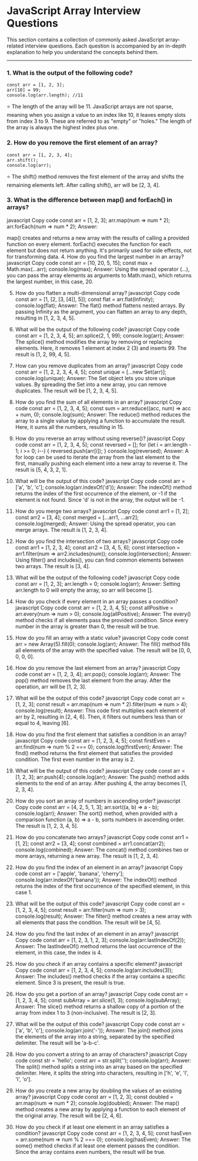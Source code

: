 # JavaScript Array Interview Questions

This section contains a collection of commonly asked JavaScript array-related interview questions. Each question is accompanied by an in-depth explanation to help you understand the concepts behind them.

---

### 1. What is the output of the following code?
```
const arr = [1, 2, 3];
arr[10] = 99;
console.log(arr.length); //11
```
⭐ The length of the array will be 11. JavaScript arrays are not sparse, meaning when you assign a value to an index like 10, it leaves empty slots from index 3 to 9. These are referred to as "empty" or "holes." The length of the array is always the highest index plus one.

### 2. How do you remove the first element of an array?
```
const arr = [1, 2, 3, 4];
arr.shift();
console.log(arr);
```

⭐ The shift() method removes the first element of the array and shifts the remaining elements left. After calling shift(), arr will be [2, 3, 4].

### 3. What is the difference between map() and forEach() in arrays?
javascript
Copy code
const arr = [1, 2, 3];
arr.map(num => num * 2);
arr.forEach(num => num * 2);
Answer:

map() creates and returns a new array with the results of calling a provided function on every element.
forEach() executes the function for each element but does not return anything. It's primarily used for side effects, not for transforming data.
4. How do you find the largest number in an array?
javascript
Copy code
const arr = [10, 20, 5, 15];
const max = Math.max(...arr);
console.log(max);
Answer:
Using the spread operator (...), you can pass the array elements as arguments to Math.max(), which returns the largest number, in this case, 20.

5. How do you flatten a multi-dimensional array?
javascript
Copy code
const arr = [1, [2, [3, [4]], 5]];
const flat = arr.flat(Infinity);
console.log(flat);
Answer:
The flat() method flattens nested arrays. By passing Infinity as the argument, you can flatten an array to any depth, resulting in [1, 2, 3, 4, 5].

6. What will be the output of the following code?
javascript
Copy code
const arr = [1, 2, 3, 4, 5];
arr.splice(2, 1, 99);
console.log(arr);
Answer:
The splice() method modifies the array by removing or replacing elements. Here, it removes 1 element at index 2 (3) and inserts 99. The result is [1, 2, 99, 4, 5].

7. How can you remove duplicates from an array?
javascript
Copy code
const arr = [1, 2, 2, 3, 4, 4, 5];
const unique = [...new Set(arr)];
console.log(unique);
Answer:
The Set object lets you store unique values. By spreading the Set into a new array, you can remove duplicates. The result will be [1, 2, 3, 4, 5].

8. How do you find the sum of all elements in an array?
javascript
Copy code
const arr = [1, 2, 3, 4, 5];
const sum = arr.reduce((acc, num) => acc + num, 0);
console.log(sum);
Answer:
The reduce() method reduces the array to a single value by applying a function to accumulate the result. Here, it sums all the numbers, resulting in 15.

9. How do you reverse an array without using reverse()?
javascript
Copy code
const arr = [1, 2, 3, 4, 5];
const reversed = [];
for (let i = arr.length - 1; i >= 0; i--) {
  reversed.push(arr[i]);
}
console.log(reversed);
Answer:
A for loop can be used to iterate the array from the last element to the first, manually pushing each element into a new array to reverse it. The result is [5, 4, 3, 2, 1].

10. What will be the output of this code?
javascript
Copy code
const arr = ['a', 'b', 'c'];
console.log(arr.indexOf('d'));
Answer:
The indexOf() method returns the index of the first occurrence of the element, or -1 if the element is not found. Since 'd' is not in the array, the output will be -1.

11. How do you merge two arrays?
javascript
Copy code
const arr1 = [1, 2];
const arr2 = [3, 4];
const merged = [...arr1, ...arr2];
console.log(merged);
Answer:
Using the spread operator, you can merge arrays. The result is [1, 2, 3, 4].

12. How do you find the intersection of two arrays?
javascript
Copy code
const arr1 = [1, 2, 3, 4];
const arr2 = [3, 4, 5, 6];
const intersection = arr1.filter(num => arr2.includes(num));
console.log(intersection);
Answer:
Using filter() and includes(), you can find common elements between two arrays. The result is [3, 4].

13. What will be the output of the following code?
javascript
Copy code
const arr = [1, 2, 3];
arr.length = 0;
console.log(arr);
Answer:
Setting arr.length to 0 will empty the array, so arr will become [].

14. How do you check if every element in an array passes a condition?
javascript
Copy code
const arr = [1, 2, 3, 4, 5];
const allPositive = arr.every(num => num > 0);
console.log(allPositive);
Answer:
The every() method checks if all elements pass the provided condition. Since every number in the array is greater than 0, the result will be true.

15. How do you fill an array with a static value?
javascript
Copy code
const arr = new Array(5).fill(0);
console.log(arr);
Answer:
The fill() method fills all elements of the array with the specified value. The result will be [0, 0, 0, 0, 0].

16. How do you remove the last element from an array?
javascript
Copy code
const arr = [1, 2, 3, 4];
arr.pop();
console.log(arr);
Answer:
The pop() method removes the last element from the array. After the operation, arr will be [1, 2, 3].

17. What will be the output of this code?
javascript
Copy code
const arr = [1, 2, 3];
const result = arr.map(num => num * 2).filter(num => num > 4);
console.log(result);
Answer:
This code first multiplies each element of arr by 2, resulting in [2, 4, 6]. Then, it filters out numbers less than or equal to 4, leaving [6].

18. How do you find the first element that satisfies a condition in an array?
javascript
Copy code
const arr = [1, 2, 3, 4, 5];
const firstEven = arr.find(num => num % 2 === 0);
console.log(firstEven);
Answer:
The find() method returns the first element that satisfies the provided condition. The first even number in the array is 2.

19. What will be the output of this code?
javascript
Copy code
const arr = [1, 2, 3];
arr.push(4);
console.log(arr);
Answer:
The push() method adds elements to the end of an array. After pushing 4, the array becomes [1, 2, 3, 4].

20. How do you sort an array of numbers in ascending order?
javascript
Copy code
const arr = [4, 2, 5, 1, 3];
arr.sort((a, b) => a - b);
console.log(arr);
Answer:
The sort() method, when provided with a comparison function (a, b) => a - b, sorts numbers in ascending order. The result is [1, 2, 3, 4, 5].

21. How do you concatenate two arrays?
javascript
Copy code
const arr1 = [1, 2];
const arr2 = [3, 4];
const combined = arr1.concat(arr2);
console.log(combined);
Answer:
The concat() method combines two or more arrays, returning a new array. The result is [1, 2, 3, 4].

22. How do you find the index of an element in an array?
javascript
Copy code
const arr = ['apple', 'banana', 'cherry'];
console.log(arr.indexOf('banana'));
Answer:
The indexOf() method returns the index of the first occurrence of the specified element, in this case 1.

23. What will be the output of this code?
javascript
Copy code
const arr = [1, 2, 3, 4, 5];
const result = arr.filter(num => num > 3);
console.log(result);
Answer:
The filter() method creates a new array with all elements that pass the condition. The result will be [4, 5].

24. How do you find the last index of an element in an array?
javascript
Copy code
const arr = [1, 2, 3, 1, 2, 3];
console.log(arr.lastIndexOf(2));
Answer:
The lastIndexOf() method returns the last occurrence of the element, in this case, the index is 4.

25. How do you check if an array contains a specific element?
javascript
Copy code
const arr = [1, 2, 3, 4, 5];
console.log(arr.includes(3));
Answer:
The includes() method checks if the array contains a specific element. Since 3 is present, the result is true.

26. How do you get a portion of an array?
javascript
Copy code
const arr = [1, 2, 3, 4, 5];
const subArray = arr.slice(1, 3);
console.log(subArray);
Answer:
The slice() method returns a shallow copy of a portion of the array from index 1 to 3 (non-inclusive). The result is [2, 3].

27. What will be the output of this code?
javascript
Copy code
const arr = ['a', 'b', 'c'];
console.log(arr.join('-'));
Answer:
The join() method joins the elements of the array into a string, separated by the specified delimiter. The result will be 'a-b-c'.

28. How do you convert a string to an array of characters?
javascript
Copy code
const str = 'hello';
const arr = str.split('');
console.log(arr);
Answer:
The split() method splits a string into an array based on the specified delimiter. Here, it splits the string into characters, resulting in ['h', 'e', 'l', 'l', 'o'].

29. How do you create a new array by doubling the values of an existing array?
javascript
Copy code
const arr = [1, 2, 3];
const doubled = arr.map(num => num * 2);
console.log(doubled);
Answer:
The map() method creates a new array by applying a function to each element of the original array. The result will be [2, 4, 6].

30. How do you check if at least one element in an array satisfies a condition?
javascript
Copy code
const arr = [1, 2, 3, 4, 5];
const hasEven = arr.some(num => num % 2 === 0);
console.log(hasEven);
Answer:
The some() method checks if at least one element passes the condition. Since the array contains even numbers, the result will be true.

